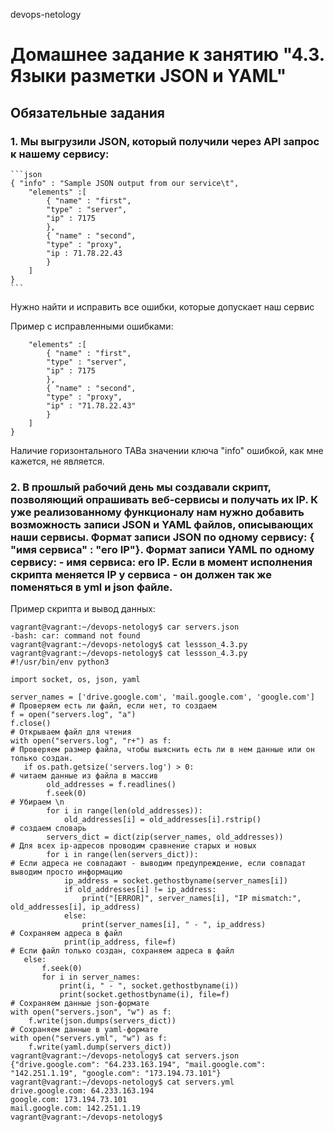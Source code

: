  devops-netology

# Домашнее задание к занятию "4.3. Языки разметки JSON и YAML"

## Обязательные задания

### 1. Мы выгрузили JSON, который получили через API запрос к нашему сервису:
	```json
    { "info" : "Sample JSON output from our service\t",
        "elements" :[
            { "name" : "first",
            "type" : "server",
            "ip" : 7175 
            },
            { "name" : "second",
            "type" : "proxy",
            "ip : 71.78.22.43
            }
        ]
    }
	```
  Нужно найти и исправить все ошибки, которые допускает наш сервис

  Пример с исправленными ошибками:
```{ "info" : "Sample JSON output from our service\t",
    "elements" :[
        { "name" : "first",
        "type" : "server",
        "ip" : 7175 
        },
        { "name" : "second",
        "type" : "proxy",
        "ip" : "71.78.22.43"
        }
    ]
}
```
   Наличие горизонтального TABa значении ключа "info" ошибкой, как мне кажется, не является.
 
### 2. В прошлый рабочий день мы создавали скрипт, позволяющий опрашивать веб-сервисы и получать их IP. К уже реализованному функционалу нам нужно добавить возможность записи JSON и YAML файлов, описывающих наши сервисы. Формат записи JSON по одному сервису: { "имя сервиса" : "его IP"}. Формат записи YAML по одному сервису: - имя сервиса: его IP. Если в момент исполнения скрипта меняется IP у сервиса - он должен так же поменяться в yml и json файле.

   Пример скрипта и вывод данных:

```
vagrant@vagrant:~/devops-netology$ car servers.json 
-bash: car: command not found
vagrant@vagrant:~/devops-netology$ cat lessson_4.3.py 
vagrant@vagrant:~/devops-netology$ cat lessson_4.3.py 
#!/usr/bin/env python3

import socket, os, json, yaml

server_names = ['drive.google.com', 'mail.google.com', 'google.com']
# Проверяем есть ли файл, если нет, то создаем
f = open("servers.log", "a")
f.close()
# Открываем файл для чтения
with open("servers.log", "r+") as f:
# Проверяем размер файла, чтобы выяснить есть ли в нем данные или он только создан. 
   if os.path.getsize('servers.log') > 0:
# читаем данные из файла в массив
        old_addresses = f.readlines()       
        f.seek(0)
# Убираем \n
        for i in range(len(old_addresses)):
            old_addresses[i] = old_addresses[i].rstrip()
# создаем словарь
        servers_dict = dict(zip(server_names, old_addresses))
# Для всех ip-адресов проводим сравнение старых и новых
        for i in range(len(servers_dict)):
# Если адреса не совпадают - выводим предупреждение, если совпадат выводим просто информацию
            ip_address = socket.gethostbyname(server_names[i])
            if old_addresses[i] != ip_address:
                print("[ERROR]", server_names[i], "IP mismatch:", old_addresses[i], ip_address)
            else:
                print(server_names[i], " - ", ip_address)
# Сохраняем адреса в файл
            print(ip_address, file=f)
# Если файл только создан, сохраняем адреса в файл
   else:
       f.seek(0)
       for i in server_names:
           print(i, " - ", socket.gethostbyname(i))
           print(socket.gethostbyname(i), file=f)
# Сохраняем данные json-формате
with open("servers.json", "w") as f:
    f.write(json.dumps(servers_dict))
# Сохраняем данные в yaml-формате
with open("servers.yml", "w") as f:
    f.write(yaml.dump(servers_dict))
vagrant@vagrant:~/devops-netology$ cat servers.json 
{"drive.google.com": "64.233.163.194", "mail.google.com": "142.251.1.19", "google.com": "173.194.73.101"}
vagrant@vagrant:~/devops-netology$ cat servers.yml 
drive.google.com: 64.233.163.194
google.com: 173.194.73.101
mail.google.com: 142.251.1.19
vagrant@vagrant:~/devops-netology$ 
```
